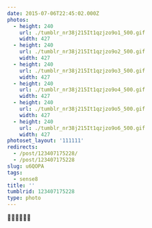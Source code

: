 ```yaml
---
date: 2015-07-06T22:45:02.000Z
photos:
  - height: 240
    url: ./tumblr_nr38j215It1qzjzo9o1_500.gif
    width: 427
  - height: 240
    url: ./tumblr_nr38j215It1qzjzo9o2_500.gif
    width: 427
  - height: 240
    url: ./tumblr_nr38j215It1qzjzo9o3_500.gif
    width: 427
  - height: 240
    url: ./tumblr_nr38j215It1qzjzo9o4_500.gif
    width: 427
  - height: 240
    url: ./tumblr_nr38j215It1qzjzo9o5_500.gif
    width: 427
  - height: 240
    url: ./tumblr_nr38j215It1qzjzo9o6_500.gif
    width: 427
photoset_layout: '111111'
redirects:
  - /post/123407175228/
  - /post/123407175228
slug: u6QOPA
tags:
  - sense8
title: ''
tumblrid: 123407175228
type: photo
---
```

<p>💖💛💚💙💜💖</p>
